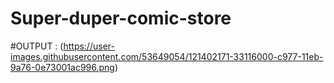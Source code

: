 # Super-duper-comic-store

#OUTPUT : 
(https://user-images.githubusercontent.com/53649054/121402171-33116000-c977-11eb-9a76-0e73001ac996.png)



